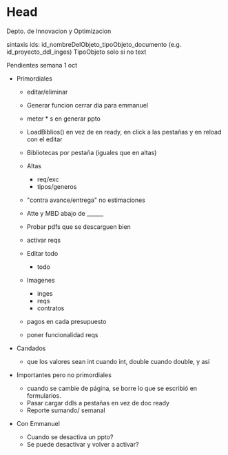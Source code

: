 # Head
Depto. de Innovacion y Optimizacion

sintaxis ids: id_nombreDelObjeto_tipoObjeto_documento (e.g. id_proyecto_ddl_inges) TipoObjeto solo si no text

Pendientes semana  1 oct 


  
- Primordiales
  - editar/eliminar
  - Generar funcion cerrar dia para emmanuel
  
  - meter * s en generar ppto
  - LoadBiblios() en vez de en ready, en click a las pestañas y en reload con el editar
  - Bibliotecas por pestaña (iguales que en altas)
  - Altas 
    - req/exc
    - tipos/generos
  - "contra avance/entrega" no estimaciones
  - Atte y MBD abajo de ______
  - Probar pdfs que se descarguen bien  

  - activar reqs
  - Editar todo
    - todo
  - Imagenes 
    - inges
    - reqs
    - contratos
  - pagos en cada presupuesto
  - poner funcionalidad reqs
  
- Candados
  - que los valores sean int cuando int, double cuando double, y así

- Importantes pero no primordiales
  - cuando se cambie de página, se borre lo que se escribió en formularios.
  - Pasar cargar ddls a pestañas en vez de doc ready
  - Reporte sumando/ semanal
- Con Emmanuel
  - Cuando se desactiva un ppto?
  - Se puede desactivar y volver a activar?
